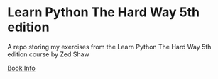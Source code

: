 # Learn Python The Hard Way 5th edition
A repo storing my exercises from the Learn Python The Hard Way 5th edition course by Zed Shaw

[Book Info]([https://learncodethehardway.org/python/](https://learncodethehardway.com/client/#/product/learn-python-the-hard-way-5e-2023/)https://learncodethehardway.com/client/#/product/learn-python-the-hard-way-5e-2023/ "Book Info")
